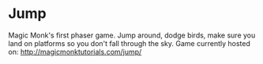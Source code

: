 # Jump
Magic Monk's first phaser game. Jump around, dodge birds, make sure you land on platforms so you don't fall through the sky.
Game currently hosted on: http://magicmonktutorials.com/jump/
